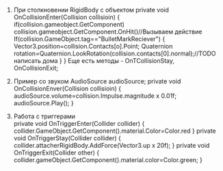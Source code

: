 
1. При столкновении RigidBody с объектом
private void OnCollisionEnter(Collision collisioin)
{
	 if(collision.gameobject.GetComponent<Enemy>)
	 collision.gameobject.GetComponent<Enemy>.OnHit()//Вызываем действие
	 If(collision.GameObject.tag=="BulletMarkReciever")
	 {
		Vector3.position=collision.Contacts[o].Point;
		Quaternion rotation=Quaternion.LookRotation(collision.contacts[0].normal);//TODO написать дома
	 }
}
Еще есть методы - OnTCollisionStay, OnCollisionExit;
2. Пример со звуком
AudioSource audioSource;
private void OnCollisionEnver(Collision collisioin)
{
	audioSource.volume=collision.Impulse.magnitude x 0.01f;
	audioSource.Play();
}

3. Работа с триггерами  
 private void OnTriggerEnter(Collider collider)
	{
	  collider.GameObject.GetComponent<Renderer>().material.Color=Color.red
	}
	private void OnTriggerStay(Collider collider)
	{
		collider.attacherRigidBody.AddForce(Vector3.up x 20f);
	}
	private void OnTriggerExit(Collider other)
	{
		collider.gameObject.GetComponent<Renderer>().material.color=Color.green;
	}